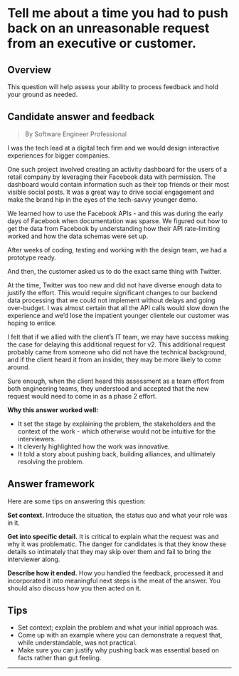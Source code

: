 # Tell me about a time you had to push back on an unreasonable request from an executive or customer.

## Overview
This question will help assess your ability to process feedback and hold your ground as needed.

## Candidate answer and feedback
> By Software Engineer Professional

I was the tech lead at a digital tech firm and we would design interactive experiences for bigger companies.

One such project involved creating an activity dashboard for the users of a retail company by leveraging their Facebook data with permission. The dashboard would contain information such as their top friends or their most visible social posts. It was a great way to drive social engagement and make the brand hip in the eyes of the tech-savvy younger demo.

We learned how to use the Facebook APIs - and this was during the early days of Facebook when documentation was sparse. We figured out how to get the data from Facebook by understanding how their API rate-limiting worked and how the data schemas were set up.

After weeks of coding, testing and working with the design team, we had a prototype ready.

And then, the customer asked us to do the exact same thing with Twitter.

At the time, Twitter was too new and did not have diverse enough data to justify the effort. This would require significant changes to our backend data processing that we could not implement without delays and going over-budget. I was almost certain that all the API calls would slow down the experience and we’d lose the impatient younger clientele our customer was hoping to entice.

I felt that if we allied with the client’s IT team, we may have success making the case for delaying this additional request for v2. This additional request probably came from someone who did not have the technical background, and if the client heard it from an insider, they may be more likely to come around.

Sure enough, when the client heard this assessment as a team effort from both engineering teams, they understood and accepted that the new request would need to come in as a phase 2 effort.

**Why this answer worked well:**

* It set the stage by explaining the problem, the stakeholders and the context of the work - which otherwise would not be intuitive for the interviewers.
* It cleverly highlighted how the work was innovative.
* It told a story about pushing back, building alliances, and ultimately resolving the problem.

## Answer framework
Here are some tips on answering this question:

**Set context.** Introduce the situation, the status quo and what your role was in it.

**Get into specific detail.** It is critical to explain what the request was and why it was problematic. The danger for candidates is that they know these details so intimately that they may skip over them and fail to bring the interviewer along.

**Describe how it ended.** How you handled the feedback, processed it and incorporated it into meaningful next steps is the meat of the answer. You should also discuss how you then acted on it.

## Tips

* Set context; explain the problem and what your initial approach was.
* Come up with an example where you can demonstrate a request that, while understandable, was not practical.
* Make sure you can justify why pushing back was essential based on facts rather than gut feeling.

---

